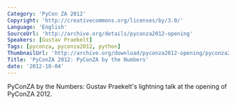```yaml
---
Category: 'PyCon ZA 2012'
Copyright: 'http://creativecommons.org/licenses/by/3.0/'
Language: 'English'
SourceUrl: 'http://archive.org/details/pyconza2012-opening'
Speakers: [Gustav Praekelt]
Tags: [pyconza, pyconza2012, python]
ThumbnailUrl: 'http://archive.org/download/pyconza2012-opening/pyconza2012-opening.thumbs/pyconza2012-opening_000057.jpg'
Title: 'PyConZA 2012: PyConZA by the Numbers'
date: '2012-10-04'
---
```

PyConZA by the Numbers: Gustav Praekelt's lightning talk at the opening of PyConZA 2012.